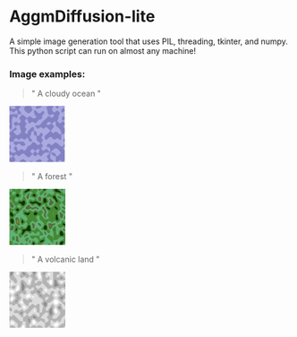 # AggmDiffusion-lite
A simple image generation tool that uses PIL, threading, tkinter, and numpy.
This python script can run on almost any machine! 

### Image examples:

> " A cloudy ocean "

<img src="cloudy-ocean.png" height="100">

> " A forest "

<img src="forest.png" height="100">

> " A volcanic land "
> 
<img src="volcanic-land.png" height="100">
